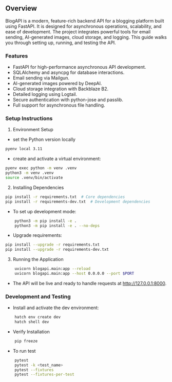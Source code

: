 ## Overview

BlogAPI is a modern, feature-rich backend API for a blogging platform built using FastAPI. It is designed for asynchronous operations, scalability, and ease of development. The project integrates powerful tools for email sending, AI-generated images, cloud storage, and logging. This guide walks you through setting up, running, and testing the API.

### Features

- FastAPI for high-performance asynchronous API development.
- SQLAlchemy and asyncpg for database interactions.
- Email sending via Mailgun.
- AI-generated images powered by DeepAI.
- Cloud storage integration with Backblaze B2.
- Detailed logging using Logtail.
- Secure authentication with python-jose and passlib.
- Full support for asynchronous file handling.

### Setup Instructions

1. Environment Setup

- set the Python version locally

```bash
pyenv local 3.11

```

- create and activate a virtual environment:

```bash
pyenv exec python -m venv .venv
python3 -m venv .venv
source .venv/bin/activate

```

2. Installing Dependencies

```bash
pip install -r requirements.txt  # Core dependencies
pip install -r requirements-dev.txt  # Development dependencies

```

- To set up development mode:

```bash
    python3 -m pip install -e .
    python3 -m pip install -e . --no-deps
```

- Upgrade requirements:

```bash
pip install --upgrade -r requirements.txt
pip install --upgrade -r requirements-dev.txt

```

3. Running the Application

```bash
    uvicorn blogapi.main:app --reload
    uvicorn blogapi.main:app --host 0.0.0.0 --port $PORT
```

- The API will be live and ready to handle requests at http://127.0.0.1:8000.

### Development and Testing

- Install and activate the dev environment:

```bash
    hatch env create dev
    hatch shell dev
```

- Verify Installation

```bash
    pip freeze
```

- To run test

```bash
    pytest
    pytest -k <test_name>
    pytest --fixtures
    pytest --fixtures-per-test
```

